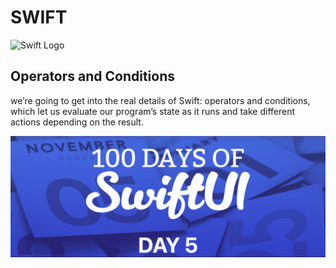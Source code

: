 # SWIFT

![Swift Logo](https://cdn-icons-png.flaticon.com/256/919/919833.png)

## Operators and Conditions

we’re going to get into the real details of Swift: operators and conditions, which let us evaluate our program’s state as it runs and take different actions depending on the result.

![Page 1](day05.png)
